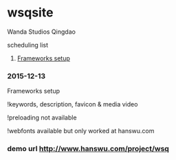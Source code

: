 # wsqsite
Wanda Studios Qingdao

scheduling list

1. [Frameworks setup](#2015-12-13)

### 2015-12-13
Frameworks setup

!keywords, description, favicon & media video

!preloading not available

!webfonts available but only worked at hanswu.com


### demo url http://www.hanswu.com/project/wsq
